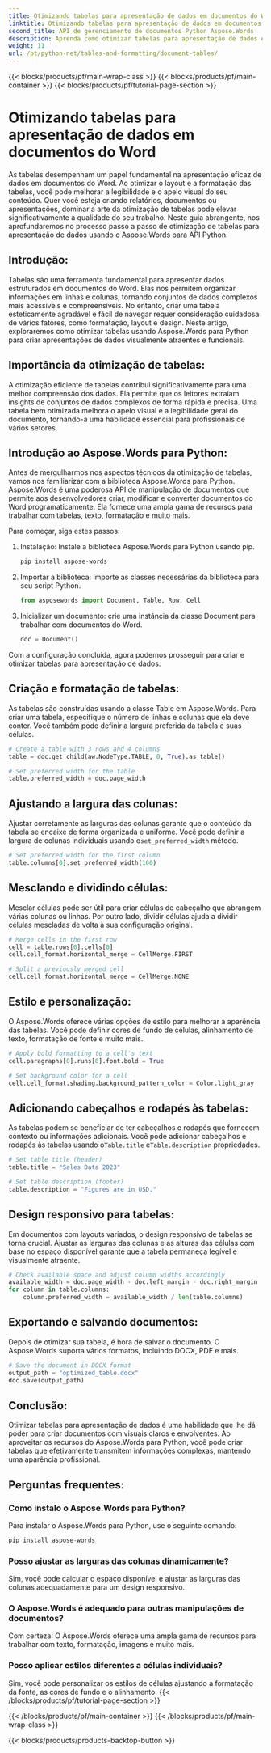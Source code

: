 ```yaml
---
title: Otimizando tabelas para apresentação de dados em documentos do Word
linktitle: Otimizando tabelas para apresentação de dados em documentos do Word
second_title: API de gerenciamento de documentos Python Aspose.Words
description: Aprenda como otimizar tabelas para apresentação de dados em documentos do Word usando Aspose.Words para Python. Melhore a legibilidade e o apelo visual com orientação passo a passo e exemplos de código-fonte.
weight: 11
url: /pt/python-net/tables-and-formatting/document-tables/
---
```


{{< blocks/products/pf/main-wrap-class >}}
{{< blocks/products/pf/main-container >}}
{{< blocks/products/pf/tutorial-page-section >}}

# Otimizando tabelas para apresentação de dados em documentos do Word


As tabelas desempenham um papel fundamental na apresentação eficaz de dados em documentos do Word. Ao otimizar o layout e a formatação das tabelas, você pode melhorar a legibilidade e o apelo visual do seu conteúdo. Quer você esteja criando relatórios, documentos ou apresentações, dominar a arte da otimização de tabelas pode elevar significativamente a qualidade do seu trabalho. Neste guia abrangente, nos aprofundaremos no processo passo a passo de otimização de tabelas para apresentação de dados usando o Aspose.Words para API Python.

## Introdução:

Tabelas são uma ferramenta fundamental para apresentar dados estruturados em documentos do Word. Elas nos permitem organizar informações em linhas e colunas, tornando conjuntos de dados complexos mais acessíveis e compreensíveis. No entanto, criar uma tabela esteticamente agradável e fácil de navegar requer consideração cuidadosa de vários fatores, como formatação, layout e design. Neste artigo, exploraremos como otimizar tabelas usando Aspose.Words para Python para criar apresentações de dados visualmente atraentes e funcionais.

## Importância da otimização de tabelas:

A otimização eficiente de tabelas contribui significativamente para uma melhor compreensão dos dados. Ela permite que os leitores extraiam insights de conjuntos de dados complexos de forma rápida e precisa. Uma tabela bem otimizada melhora o apelo visual e a legibilidade geral do documento, tornando-a uma habilidade essencial para profissionais de vários setores.

## Introdução ao Aspose.Words para Python:

Antes de mergulharmos nos aspectos técnicos da otimização de tabelas, vamos nos familiarizar com a biblioteca Aspose.Words para Python. Aspose.Words é uma poderosa API de manipulação de documentos que permite aos desenvolvedores criar, modificar e converter documentos do Word programaticamente. Ela fornece uma ampla gama de recursos para trabalhar com tabelas, texto, formatação e muito mais.

Para começar, siga estes passos:

1. Instalação: Instale a biblioteca Aspose.Words para Python usando pip.
   
   ```python
   pip install aspose-words
   ```

2. Importar a biblioteca: importe as classes necessárias da biblioteca para seu script Python.
   
   ```python
   from asposewords import Document, Table, Row, Cell
   ```

3. Inicializar um documento: crie uma instância da classe Document para trabalhar com documentos do Word.
   
   ```python
   doc = Document()
   ```

Com a configuração concluída, agora podemos prosseguir para criar e otimizar tabelas para apresentação de dados.

## Criação e formatação de tabelas:

As tabelas são construídas usando a classe Table em Aspose.Words. Para criar uma tabela, especifique o número de linhas e colunas que ela deve conter. Você também pode definir a largura preferida da tabela e suas células.

```python
# Create a table with 3 rows and 4 columns
table = doc.get_child(aw.NodeType.TABLE, 0, True).as_table()

# Set preferred width for the table
table.preferred_width = doc.page_width
```

## Ajustando a largura das colunas:

 Ajustar corretamente as larguras das colunas garante que o conteúdo da tabela se encaixe de forma organizada e uniforme. Você pode definir a largura de colunas individuais usando o`set_preferred_width` método.

```python
# Set preferred width for the first column
table.columns[0].set_preferred_width(100)
```

## Mesclando e dividindo células:

Mesclar células pode ser útil para criar células de cabeçalho que abrangem várias colunas ou linhas. Por outro lado, dividir células ajuda a dividir células mescladas de volta à sua configuração original.

```python
# Merge cells in the first row
cell = table.rows[0].cells[0]
cell.cell_format.horizontal_merge = CellMerge.FIRST

# Split a previously merged cell
cell.cell_format.horizontal_merge = CellMerge.NONE
```

## Estilo e personalização:

O Aspose.Words oferece várias opções de estilo para melhorar a aparência das tabelas. Você pode definir cores de fundo de células, alinhamento de texto, formatação de fonte e muito mais.

```python
# Apply bold formatting to a cell's text
cell.paragraphs[0].runs[0].font.bold = True

# Set background color for a cell
cell.cell_format.shading.background_pattern_color = Color.light_gray
```

## Adicionando cabeçalhos e rodapés às tabelas:

 As tabelas podem se beneficiar de ter cabeçalhos e rodapés que fornecem contexto ou informações adicionais. Você pode adicionar cabeçalhos e rodapés às tabelas usando o`Table.title` e`Table.description` propriedades.

```python
# Set table title (header)
table.title = "Sales Data 2023"

# Set table description (footer)
table.description = "Figures are in USD."
```

## Design responsivo para tabelas:

Em documentos com layouts variados, o design responsivo de tabelas se torna crucial. Ajustar as larguras das colunas e as alturas das células com base no espaço disponível garante que a tabela permaneça legível e visualmente atraente.

```python
# Check available space and adjust column widths accordingly
available_width = doc.page_width - doc.left_margin - doc.right_margin
for column in table.columns:
    column.preferred_width = available_width / len(table.columns)
```

## Exportando e salvando documentos:

Depois de otimizar sua tabela, é hora de salvar o documento. O Aspose.Words suporta vários formatos, incluindo DOCX, PDF e mais.

```python
# Save the document in DOCX format
output_path = "optimized_table.docx"
doc.save(output_path)
```

## Conclusão:

Otimizar tabelas para apresentação de dados é uma habilidade que lhe dá poder para criar documentos com visuais claros e envolventes. Ao aproveitar os recursos do Aspose.Words para Python, você pode criar tabelas que efetivamente transmitem informações complexas, mantendo uma aparência profissional.

## Perguntas frequentes:

### Como instalo o Aspose.Words para Python?

Para instalar o Aspose.Words para Python, use o seguinte comando:
```python
pip install aspose-words
```

### Posso ajustar as larguras das colunas dinamicamente?

Sim, você pode calcular o espaço disponível e ajustar as larguras das colunas adequadamente para um design responsivo.

### O Aspose.Words é adequado para outras manipulações de documentos?

Com certeza! O Aspose.Words oferece uma ampla gama de recursos para trabalhar com texto, formatação, imagens e muito mais.

### Posso aplicar estilos diferentes a células individuais?

Sim, você pode personalizar os estilos de células ajustando a formatação da fonte, as cores de fundo e o alinhamento.
{{< /blocks/products/pf/tutorial-page-section >}}

{{< /blocks/products/pf/main-container >}}
{{< /blocks/products/pf/main-wrap-class >}}

{{< blocks/products/products-backtop-button >}}

